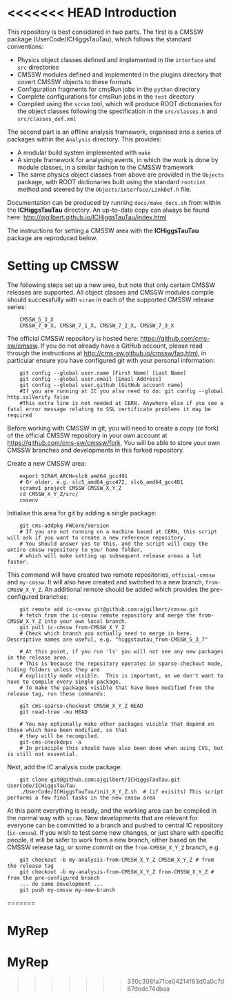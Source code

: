 <<<<<<< HEAD
Introduction
============

This repository is best considered in two parts. The first is a CMSSW package (UserCode/ICHiggsTauTau), which follows the standard conventions:

 - Physics object classes defined and implemented in the `interface` and `src` directories
 - CMSSW modules defined and implemented in the plugins directory that covert CMSSW objects to these formats
 - Configuration fragments for cmsRun jobs in the `python` directory
 - Complete configurations for cmsRun jobs in the `test` directory
 - Compiled using the `scram` tool, which will produce ROOT dictionaries for the object classes following the specification in the `src/classes.h` and `src/classes_def.xml`

The second part is an offline analysis framework, organised into a series of packages within the `Analysis` directory. This provides:

  - A modular build system implemented with `make`
  - A simple framework for analysing events, in which the work is done by module classes, in a similar fashion to the CMSSW framework
  - The same physics object classes from above are provided in the `Objects` package, with ROOT dictionaries built using the standard `rootcint` method and steered by the `Objects/interface/LinkDef.h` file.


Documentation can be produced by running `docs/make_docs.sh` from within the **ICHiggsTauTau** directory. An up-to-date copy can always be found here:
<http://ajgilbert.github.io/ICHiggsTauTau/index.html>

The instructions for setting a CMSSW area with the **ICHiggsTauTau** package are reproduced below.

Setting up CMSSW
================
The following steps set up a new area, but note that only certain CMSSW releases are supported. All object classes and CMSSW modules compile should successfully with `scram` in each of the supported CMSSW release series:

		CMSSW_5_3_X
		CMSSW_7_0_X, CMSSW_7_1_X, CMSSW_7_2_X, CMSSW_7_3_X

The official CMSSW repository is hosted here: <https://github.com/cms-sw/cmssw>.
If you do not already have a GitHub account, please read through the instructions at <http://cms-sw.github.io/cmssw/faq.html>, in particular ensure you have configured git with your personal information:

		git config --global user.name [First Name] [Last Name]
		git config --global user.email [Email Address]
		git config --global user.github [GitHub account name]
		#If you are running at IC you also need to do: git config --global http.sslVerify false
		#This extra line is not needed at CERN. Anywhere else if you see a fatal error message relating to SSL certificate problems it may be required

Before working with CMSSW in git, you will need to create a copy (or fork) of the official CMSSW repository in your own account at <https://github.com/cms-sw/cmssw/fork>. You will be able to store your own CMSSW branches and developments in this forked repository.

Create a new CMSSW area:

		export SCRAM_ARCH=slc6_amd64_gcc491
		# Or older, e.g. slc5_amd64_gcc472, slc6_amd64_gcc481
		scramv1 project CMSSW CMSSW_X_Y_Z
		cd CMSSW_X_Y_Z/src/
		cmsenv

Initialise this area for git by adding a single package:

		git cms-addpkg FWCore/Version
		# If you are not running on a machine based at CERN, this script will ask if you want to create a new reference repository.
		# You should answer yes to this, and the script will copy the entire cmssw repository to your home folder,
		# which will make setting up subsequent release areas a lot faster.

This command will have created two remote repositories, `official-cmssw` and `my-cmssw`. It will also have created and switched to a new branch, `from-CMSSW_X_Y_Z`. An additional remote should be added which provides the pre-configured branches:

		git remote add ic-cmssw git@github.com:ajgilbert/cmssw.git
		# fetch from the ic-cmssw remote repository and merge the from-CMSSW_X_Y_Z into your own local branch.
		git pull ic-cmssw from-CMSSW_X_Y_Z
		# Check which branch you actually need to merge in here. Descriptive names are useful, e.g. "higgstautau_from-CMSSW_5_3_7"

		# At this point, if you run 'ls' you will not see any new packages in the release area.
		# This is because the repository operates in sparse-checkout mode, hiding folders unless they are
		# explicitly made visible.  This is important, as we don't want to have to compile every single package.
		# To make the packages visible that have been modified from the release tag, run these commands:

		git cms-sparse-checkout CMSSW_X_Y_Z HEAD
		git read-tree -mu HEAD

		# You may optionally make other packages visible that depend on those which have been modified, so that
		# they will be recompiled.
		git-cms-checkdeps -a
		# In principle this should have also been done when using CVS, but is still not essential.

Next, add the IC analysis code package:

		git clone git@github.com:ajgilbert/ICHiggsTauTau.git UserCode/ICHiggsTauTau
		./UserCode/ICHiggsTauTau/init_X_Y_Z.sh  # (if exisits) This script performs a few final tasks in the new cmssw area

At this point everything is ready, and the working area can be compiled in the normal way with `scram`.  New developments that are relevant for everyone can be committed to a branch and pushed to central IC repository (`ic-cmssw`). If you wish to test some new changes, or just share with specific people, it will be safer to work from a new branch, either based on the CMSSW release tag, or some commit on the `from-CMSSW_X_Y_Z` branch, e.g.

		git checkout -b my-analysis-from-CMSSW_X_Y_Z CMSSW_X_Y_Z # from the release tag
		git checkout -b my-analysis-from-CMSSW_X_Y_Z from-CMSSW_X_Y_Z # from the pre-configured branch
		... do some development ...
		git push my-cmssw my-new-branch
=======
# MyRep
# MyRep
>>>>>>> 330c308fa71ce04214f63d0a0c7d87dedc74dbaa

